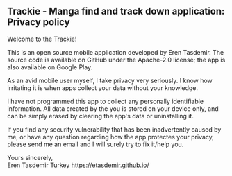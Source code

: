 ## Trackie - Manga find and track down application: Privacy policy

Welcome to the Trackie!

This is an open source mobile application developed by Eren Tasdemir. The source code is available on GitHub under the Apache-2.0 license; the app is also available on Google Play.

As an avid mobile user myself, I take privacy very seriously.
I know how irritating it is when apps collect your data without your knowledge.

I have not programmed this app to collect any personally identifiable information. All data created by the you is stored on your device only, and can be simply erased by clearing the app's data or uninstalling it.

If you find any security vulnerability that has been inadvertently caused by me, or have any question regarding how the app protectes your privacy, please send me an email and I will surely try to fix it/help you.

Yours sincerely,  
Eren Tasdemir
Turkey
https://etasdemir.github.io/